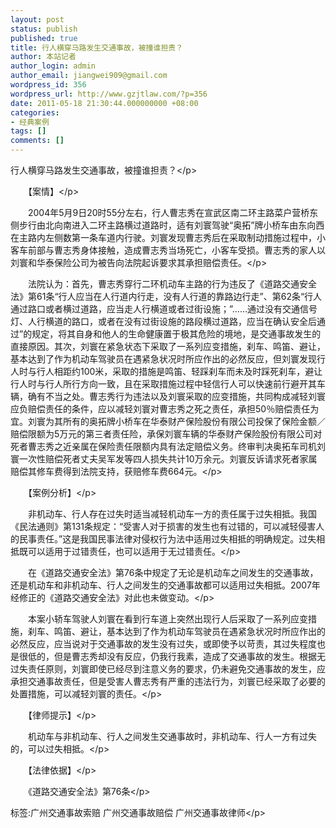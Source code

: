 ```yaml
---
layout: post
status: publish
published: true
title: 行人横穿马路发生交通事故，被撞谁担责？
author: 本站记者
author_login: admin
author_email: jiangwei909@gmail.com
wordpress_id: 356
wordpress_url: http://www.gzjtlaw.com/?p=356
date: 2011-05-18 21:30:44.000000000 +08:00
categories:
- 经典案例
tags: []
comments: []
---
```

<p>行人横穿马路发生交通事故，被撞谁担责？<&#47;p><p>　　【案情】<&#47;p><p>　　2004年5月9日20时55分左右，行人曹志秀在宣武区南二环主路菜户营桥东侧步行由北向南进入二环主路横过道路时，适有刘寰驾驶&ldquo;奥拓&rdquo;牌小桥车由东向西在主路内左侧数第一条车道内行驶。刘寰发现曹志秀后在采取制动措施过程中，小客车前部与曹志秀身体接触，造成曹志秀当场死亡，小客车受损。曹志秀的家人以刘寰和华泰保险公司为被告向法院起诉要求其承担赔偿责任。<&#47;p><p>　　法院认为：首先，曹志秀穿行二环机动车主路的行为违反了《道路交通安全法》第61条&ldquo;行人应当在人行道内行走，没有人行道的靠路边行走&rdquo;、第62条&ldquo;行人通过路口或者横过道路，应当走人行横道或者过街设施；&rdquo;&hellip;&hellip;通过没有交通信号灯、人行横道的路口，或者在没有过街设施的路段横过道路，应当在确认安全后通过&rdquo;的规定，将其自身和他人的生命健康置于极其危险的境地，是交通事故发生的直接原因。其次，刘寰在紧急状态下采取了一系列应变措施，刹车、鸣笛、避让，基本达到了作为机动车驾驶员在遇紧急状况时所应作出的必然反应，但刘寰发现行人时与行人相距约100米，采取的措施是鸣笛、轻踩刹车而未及时踩死刹车，避让行人时与行人所行方向一致，且在采取措施过程中轻信行人可以快速前行避开其车辆，确有不当之处。曹志秀行为违法以及刘寰采取的应变措施，共同构成减轻刘寰应负赔偿责任的条件，应以减轻刘寰对曹志秀之死之责任，承担50％赔偿责任为宜。刘寰为其所有的奥拓牌小桥车在华泰财产保险股份有限公司投保了保险金额／赔偿限额为5万元的第三者责任险，承保刘寰车辆的华泰财产保险股份有限公司对死者曹志秀之近亲属在保险责任限额内具有法定赔偿义务。终审判决奥拓车司机刘寰一次性赔偿死者丈夫吴军发等四人损失共计10万余元。刘寰反诉请求死者家属赔偿其修车费得到法院支持，获赔修车费664元。<&#47;p><p>　　【案例分析】<&#47;p><p>　　非机动车、行人存在过失时适当减轻机动车一方的责任属于过失相抵。我国《民法通则》第131条规定：&ldquo;受害人对于损害的发生也有过错的，可以减轻侵害人的民事责任。&rdquo;这是我国民事法律对侵权行为法中适用过失相抵的明确规定。过失相抵既可以适用于过错责任，也可以适用于无过错责任。<&#47;p><p>　　在《道路交通安全法》第76条中规定了无论是机动车之间发生的交通事故，还是机动车和非机动车、行人之间发生的交通事故都可以适用过失相抵。2007年经修正的《道路交通安全法》对此也未做变动。<&#47;p><p>　　本案小轿车驾驶人刘寰在看到行车道上突然出现行人后采取了一系列应变措施，刹车、鸣笛、避让，基本达到了作为机动车驾驶员在遇紧急状况时所应作出的必然反应，应当说对于交通事故的发生没有过失，或即使予以苛责，其过失程度也是很低的，但是曹志秀却没有反应，仍我行我素，造成了交通事故的发生。根据无过失责任原则，刘寰即使已经尽到注意义务的要求，仍未避免交通事故的发生，应承担交通事故责任，但是受害人曹志秀有严重的违法行为，刘寰已经采取了必要的处置措施，可以减轻刘寰的责任。<&#47;p><p>　　【律师提示】<&#47;p><p>　　机动车与非机动车、行人之间发生交通事故时，非机动车、行人一方有过失的，可以过失相抵。<&#47;p><p>　　【法律依据】<&#47;p><p>　　《道路交通安全法》第76条<&#47;p><br&#47;><p>标签:广州交通事故索赔 广州交通事故赔偿 广州交通事故律师<&#47;p>
